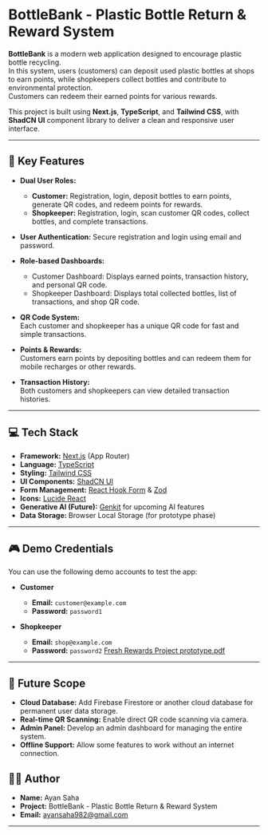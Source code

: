 # BottleBank - Plastic Bottle Return & Reward System

**BottleBank** is a modern web application designed to encourage plastic bottle recycling.  
In this system, users (customers) can deposit used plastic bottles at shops to earn points, while shopkeepers collect bottles and contribute to environmental protection.  
Customers can redeem their earned points for various rewards.  

This project is built using **Next.js**, **TypeScript**, and **Tailwind CSS**, with **ShadCN UI** component library to deliver a clean and responsive user interface.  

---

## 🚀 Key Features

- **Dual User Roles:**
  - **Customer:** Registration, login, deposit bottles to earn points, generate QR codes, and redeem points for rewards.  
  - **Shopkeeper:** Registration, login, scan customer QR codes, collect bottles, and complete transactions.  

- **User Authentication:** Secure registration and login using email and password.  

- **Role-based Dashboards:**
  - Customer Dashboard: Displays earned points, transaction history, and personal QR code.  
  - Shopkeeper Dashboard: Displays total collected bottles, list of transactions, and shop QR code.  

- **QR Code System:**  
  Each customer and shopkeeper has a unique QR code for fast and simple transactions.  

- **Points & Rewards:**  
  Customers earn points by depositing bottles and can redeem them for mobile recharges or other rewards.  

- **Transaction History:**  
  Both customers and shopkeepers can view detailed transaction histories.  

---

## 💻 Tech Stack

- **Framework:** [Next.js](https://nextjs.org/) (App Router)  
- **Language:** [TypeScript](https://www.typescriptlang.org/)  
- **Styling:** [Tailwind CSS](https://tailwindcss.com/)  
- **UI Components:** [ShadCN UI](https://ui.shadcn.com/)  
- **Form Management:** [React Hook Form](https://react-hook-form.com/) & [Zod](https://zod.dev/)  
- **Icons:** [Lucide React](https://lucide.dev/guide/packages/lucide-react)  
- **Generative AI (Future):** [Genkit](https://firebase.google.com/docs/genkit) for upcoming AI features  
- **Data Storage:** Browser Local Storage (for prototype phase)  

---

## 🎮 Demo Credentials

You can use the following demo accounts to test the app:

- **Customer**
  - **Email:** `customer@example.com`
  - **Password:** `password1`

- **Shopkeeper**
  - **Email:** `shop@example.com`
  - **Password:** `password2`
[Fresh Rewards Project prototype.pdf](https://github.com/user-attachments/files/22496308/Fresh.Rewards.Project.prototype.pdf)

---

## 🔮 Future Scope

- **Cloud Database:** Add Firebase Firestore or another cloud database for permanent user data storage.  
- **Real-time QR Scanning:** Enable direct QR code scanning via camera.  
- **Admin Panel:** Develop an admin dashboard for managing the entire system.  
- **Offline Support:** Allow some features to work without an internet connection.  

## 👨‍💻 Author

- **Name:** Ayan Saha  
- **Project:** BottleBank - Plastic Bottle Return & Reward System  
- **Email:** ayansaha982@gmail.com 
  

---

